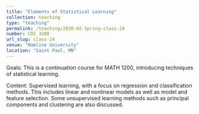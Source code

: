 ```yaml
---
title: "Elements of Statistical Learning"
collection: teaching
type: "teaching"
permalink: /teaching/2020-02-Spring-class-24
number: CDS 3200
url_slug: class-24
venue: "Hamline University"
location: "Saint Paul, MN"
---
```


Goals: This is a continuation course for MATH 1200, introducing techniques of statistical learning.

Content: Supervised learning, with a focus on regression and classification methods. This includes linear and nonlinear models as well as model and feature selection. Some unsupervised learning methods such as principal components and clustering are also discussed.
